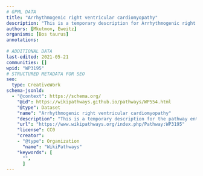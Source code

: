 ```yaml
---
# GPML DATA
title: "Arrhythmogenic right ventricular cardiomyopathy"
description: "This is a temporary description for Arrhythmogenic right ventricular cardiomyopathy"
authors: [Mkutmon, Eweitz]
organisms: [Bos taurus]
annotations:
  
# ADDITIONAL DATA
last-edited: 2021-05-21
communities: []
wpid: "WP3195"
# STRUCTURED METADATA FOR SEO
seo:
  type: CreativeWork
schema-jsonld:
  - "@context": https://schema.org/
    "@id": https://wikipathways.github.io/pathways/WP554.html
    "@type": Dataset
    "name": "Arrhythmogenic right ventricular cardiomyopathy"
    "description": "This is a temporary description for the pathway entitled: Arrhythmogenic right ventricular cardiomyopathy"
    "url": "https://www.wikipathways.org/index.php/Pathway:WP3195"
    "license": CC0
    "creator":
    - "@type": Organization
      "name": "WikiPathways"
    "keywords": [
      "",
      ]
---
```

